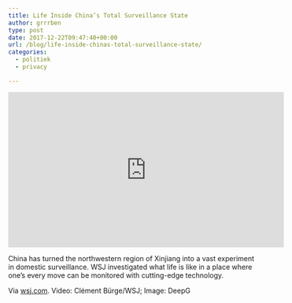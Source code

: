 ```yaml
---
title: Life Inside China’s Total Surveillance State
author: grrrben
type: post
date: 2017-12-22T09:47:40+00:00
url: /blog/life-inside-chinas-total-surveillance-state/
categories:
  - politiek
  - privacy

---
```

<iframe width="560" height="315" src="https://www.youtube-nocookie.com/embed/OQ5LnY21Hgc?rel=0" frameborder="0" gesture="media" allow="encrypted-media" allowfullscreen></iframe>

China has turned the northwestern region of Xinjiang into a vast experiment in domestic surveillance. WSJ investigated what life is like in a place where one&#8217;s every move can be monitored with cutting-edge technology.

Via [wsj.com][1]. Video: Clément Bürge/WSJ; Image: DeepG

 [1]: http://www.wsj.com/video/life-inside-chinas-total-surveillance-state/CE86DA19-D55D-4F12-AC6A-3B2A573492CF.html